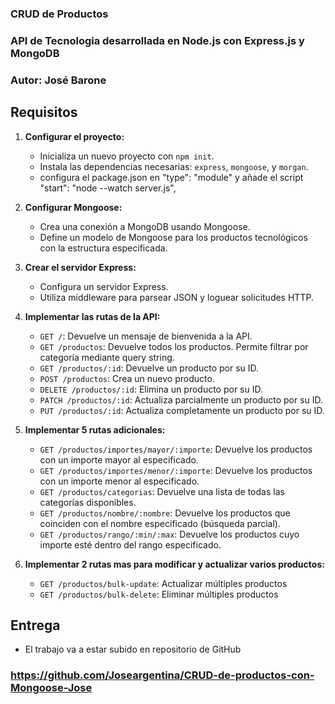 ### CRUD de Productos
### API de Tecnologia desarrollada en Node.js con Express.js y MongoDB
### Autor: José Barone

## Requisitos

1. **Configurar el proyecto:**
   - Inicializa un nuevo proyecto con `npm init`.
   - Instala las dependencias necesarias: `express`, `mongoose`, y `morgan`.
   - configura el package.json en "type": "module" y añade el script "start": "node --watch server.js", 

2. **Configurar Mongoose:**
   - Crea una conexión a MongoDB usando Mongoose.
   - Define un modelo de Mongoose para los productos tecnológicos con la estructura especificada.

3. **Crear el servidor Express:**
   - Configura un servidor Express.
   - Utiliza middleware para parsear JSON y loguear solicitudes HTTP.

4. **Implementar las rutas de la API:**
   - `GET /`: Devuelve un mensaje de bienvenida a la API.
   - `GET /productos`: Devuelve todos los productos. Permite filtrar por categoría mediante query string.
   - `GET /productos/:id`: Devuelve un producto por su ID.
   - `POST /productos`: Crea un nuevo producto.
   - `DELETE /productos/:id`: Elimina un producto por su ID.
   - `PATCH /productos/:id`: Actualiza parcialmente un producto por su ID.
   - `PUT /productos/:id`: Actualiza completamente un producto por su ID.

5. **Implementar 5 rutas adicionales:**
   - `GET /productos/importes/mayor/:importe`: Devuelve los productos con un importe mayor al especificado.
   - `GET /productos/importes/menor/:importe`: Devuelve los productos con un importe menor al especificado.
   - `GET /productos/categorias`: Devuelve una lista de todas las categorías disponibles.
   - `GET /productos/nombre/:nombre`: Devuelve los productos que coinciden con el nombre especificado (búsqueda parcial).
   - `GET /productos/rango/:min/:max`: Devuelve los productos cuyo importe esté dentro del rango especificado.
 
6. **Implementar 2 rutas mas para modificar y actualizar varios productos:** 
   - `GET /productos/bulk-update`: Actualizar múltiples productos
   - `GET /productos/bulk-delete`: Eliminar múltiples productos

## Entrega

- El trabajo va a estar subido en repositorio de GitHub 
### https://github.com/Joseargentina/CRUD-de-productos-con-Mongoose-Jose
